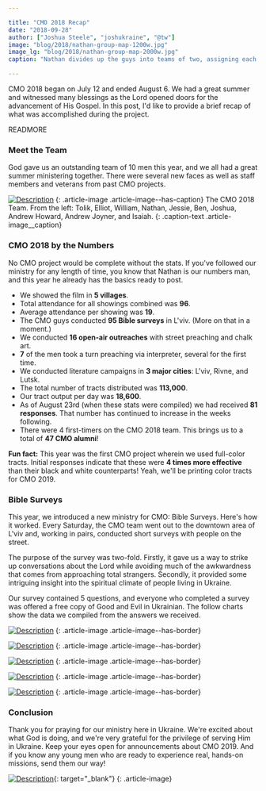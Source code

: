 ```yaml
---

title: "CMO 2018 Recap"
date: "2018-09-28"
author: ["Joshua Steele", "joshukraine", "@tw"]
image: "blog/2018/nathan-group-map-1200w.jpg"
image_lg: "blog/2018/nathan-group-map-2000w.jpg"
caption: "Nathan divides up the guys into teams of two, assigning each their own area on the map."

---
```


CMO 2018 began on July 12 and ended August 6. We had a great summer and witnessed many blessings as the Lord opened doors for the advancement of His Gospel. In this post, I'd like to provide a brief recap of what was accomplished during the project.

READMORE

### Meet the Team

God gave us an outstanding team of 10 men this year, and we all had a great summer ministering together. There were several new faces as well as staff members and veterans from past CMO projects.

[![Description](assets/images/blog/2018/cmo-2018-full-team-photo-550w.jpg)](assets/images/blog/2018/cmo-2018-full-team-photo-2000w.jpg)
{: .article-image .article-image--has-caption}
The CMO 2018 Team. From the left: Tolik, Elliot, William, Nathan, Jessie, Ben, Joshua, Andrew Howard, Andrew Joyner, and Isaiah.
{: .caption-text .article-image__caption}

### CMO 2018 by the Numbers

No CMO project would be complete without the stats. If you've followed our ministry for any length of time, you know that Nathan is our numbers man, and this year he already has the basics ready to post. 

- We showed the film in **5 villages**.
- Total attendance for all showings combined was **96**.
- Average attendance per showing was **19**.
- The CMO guys conducted **95 Bible surveys** in L'viv. (More on that in a moment.)
- We conducted **16 open-air outreaches** with street preaching and chalk art.
- **7** of the men took a turn preaching via interpreter, several for the first time.
- We conducted literature campaigns in **3 major cities**: L'viv, Rivne, and Lutsk.
- The total number of tracts distributed was **113,000**.
- Our tract output per day was **18,600**.
- As of August 23rd (when these stats were compiled) we had received **81 responses**. That number has continued to increase in the weeks following.
- There were 4 first-timers on the CMO 2018 team. This brings us to a total of **47 CMO alumni**!

**Fun fact:** This year was the first CMO project wherein we used full-color tracts. Initial responses indicate that these were **4 times more effective** than their black and white counterparts! Yeah, we'll be printing color tracts for CMO 2019.

### Bible Surveys

This year, we introduced a new ministry for CMO: Bible Surveys. Here's how it worked. Every Saturday, the CMO team went out to the downtown area of L'viv and, working in pairs, conducted short surveys with people on the street.

The purpose of the survey was two-fold. Firstly, it gave us a way to strike up conversations about the Lord while avoiding much of the awkwardness that comes from approaching total strangers. Secondly, it provided some intriguing insight into the spiritual climate of people living in Ukraine.

Our survey contained 5 questions, and everyone who completed a survey was offered a free copy of Good and Evil in Ukrainian. The follow charts show the data we compiled from the answers we received.

[![Description](assets/images/blog/2018/bible-survey-q1-550h.png)](assets/images/blog/2018/bible-survey-q1-720h.png)
{: .article-image .article-image--has-border}

[![Description](assets/images/blog/2018/bible-survey-q2-550h.png)](assets/images/blog/2018/bible-survey-q2-837h.png)
{: .article-image .article-image--has-border}

[![Description](assets/images/blog/2018/bible-survey-q3-550h.png)](assets/images/blog/2018/bible-survey-q3-786h.png)
{: .article-image .article-image--has-border}

[![Description](assets/images/blog/2018/bible-survey-q4-550h.png)](assets/images/blog/2018/bible-survey-q4-807h.png)
{: .article-image .article-image--has-border}

[![Description](assets/images/blog/2018/bible-survey-q5-550h.png)](assets/images/blog/2018/bible-survey-q5-860h.png)
{: .article-image .article-image--has-border}

### Conclusion

Thank you for praying for our ministry here in Ukraine. We're excited about what God is doing, and we're very grateful for the privilege of serving Him in Ukraine. Keep your eyes open for announcements about CMO 2019. And if you know any young men who are ready to experience real, hands-on missions, send them our way!

[![Description](assets/images/blog/2018/cmo-logo-full-300w.png)](https://cmoproject.org/){: target="_blank"}
{: .article-image}
